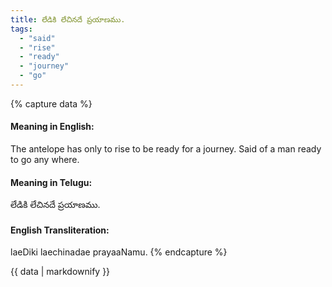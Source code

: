 ```yaml
---
title: లేడికి లేచినదే ప్రయాణము.
tags:
  - "said"
  - "rise"
  - "ready"
  - "journey"
  - "go"
---
```


{% capture data %}
#### Meaning in English:
The antelope has only to rise to be ready for a journey.
Said of a man ready to go any where.

#### Meaning in Telugu:
లేడికి లేచినదే ప్రయాణము.

#### English Transliteration:
laeDiki laechinadae prayaaNamu.
{% endcapture %}

{{ data | markdownify }}

